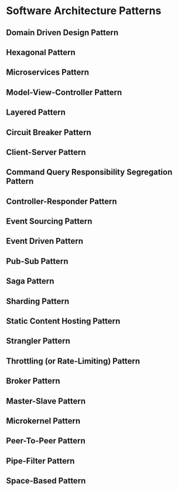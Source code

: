 # Software Architecture Patterns

## Domain Driven Design Pattern

## Hexagonal Pattern

## Microservices Pattern

## Model-View-Controller Pattern

## Layered Pattern

## Circuit Breaker Pattern

## Client-Server Pattern

## Command Query Responsibility Segregation Pattern

## Controller-Responder Pattern

## Event Sourcing Pattern

## Event Driven Pattern

## Pub-Sub Pattern

## Saga Pattern

## Sharding Pattern

## Static Content Hosting Pattern

## Strangler Pattern

## Throttling (or Rate-Limiting) Pattern

## Broker Pattern

## Master-Slave Pattern

## Microkernel Pattern

## Peer-To-Peer Pattern

## Pipe-Filter Pattern

## Space-Based Pattern